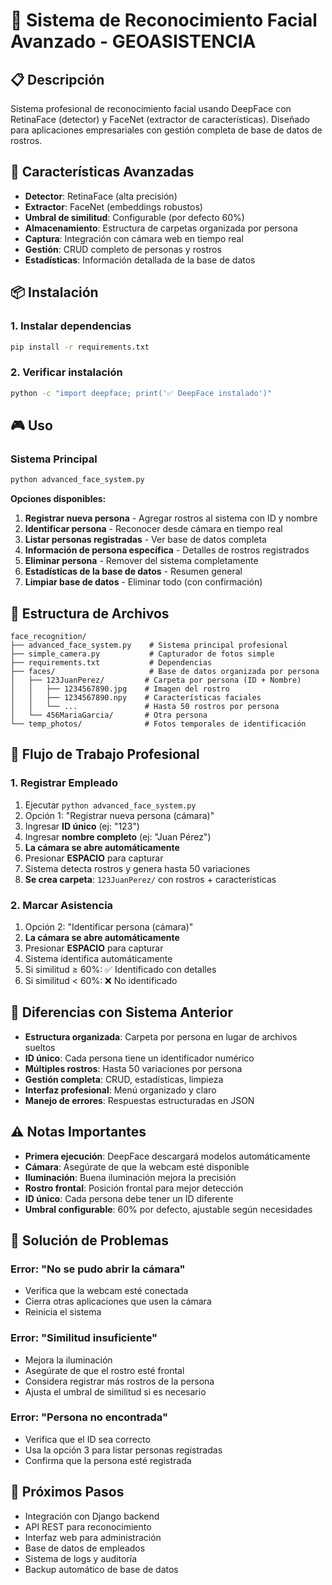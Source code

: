 # 🎯 Sistema de Reconocimiento Facial Avanzado - GEOASISTENCIA

## 📋 Descripción
Sistema profesional de reconocimiento facial usando DeepFace con RetinaFace (detector) y FaceNet (extractor de características). Diseñado para aplicaciones empresariales con gestión completa de base de datos de rostros.

## 🚀 Características Avanzadas
- **Detector**: RetinaFace (alta precisión)
- **Extractor**: FaceNet (embeddings robustos)
- **Umbral de similitud**: Configurable (por defecto 60%)
- **Almacenamiento**: Estructura de carpetas organizada por persona
- **Captura**: Integración con cámara web en tiempo real
- **Gestión**: CRUD completo de personas y rostros
- **Estadísticas**: Información detallada de la base de datos

## 📦 Instalación

### 1. Instalar dependencias
```bash
pip install -r requirements.txt
```

### 2. Verificar instalación
```bash
python -c "import deepface; print('✅ DeepFace instalado')"
```

## 🎮 Uso

### Sistema Principal
```bash
python advanced_face_system.py
```

**Opciones disponibles:**
1. **Registrar nueva persona** - Agregar rostros al sistema con ID y nombre
2. **Identificar persona** - Reconocer desde cámara en tiempo real
3. **Listar personas registradas** - Ver base de datos completa
4. **Información de persona específica** - Detalles de rostros registrados
5. **Eliminar persona** - Remover del sistema completamente
6. **Estadísticas de la base de datos** - Resumen general
7. **Limpiar base de datos** - Eliminar todo (con confirmación)

## 📁 Estructura de Archivos
```
face_recognition/
├── advanced_face_system.py    # Sistema principal profesional
├── simple_camera.py           # Capturador de fotos simple
├── requirements.txt           # Dependencias
├── faces/                     # Base de datos organizada por persona
│   ├── 123JuanPerez/         # Carpeta por persona (ID + Nombre)
│   │   ├── 1234567890.jpg    # Imagen del rostro
│   │   ├── 1234567890.npy    # Características faciales
│   │   └── ...               # Hasta 50 rostros por persona
│   └── 456MariaGarcia/       # Otra persona
└── temp_photos/              # Fotos temporales de identificación
```

## 🔧 Flujo de Trabajo Profesional

### 1. Registrar Empleado
1. Ejecutar `python advanced_face_system.py`
2. Opción 1: "Registrar nueva persona (cámara)"
3. Ingresar **ID único** (ej: "123")
4. Ingresar **nombre completo** (ej: "Juan Pérez")
5. **La cámara se abre automáticamente**
6. Presionar **ESPACIO** para capturar
7. Sistema detecta rostros y genera hasta 50 variaciones
8. **Se crea carpeta**: `123JuanPerez/` con rostros + características

### 2. Marcar Asistencia
1. Opción 2: "Identificar persona (cámara)"
2. **La cámara se abre automáticamente**
3. Presionar **ESPACIO** para capturar
4. Sistema identifica automáticamente
5. Si similitud ≥ 60%: ✅ Identificado con detalles
6. Si similitud < 60%: ❌ No identificado

## 🎯 Diferencias con Sistema Anterior

- **Estructura organizada**: Carpeta por persona en lugar de archivos sueltos
- **ID único**: Cada persona tiene un identificador numérico
- **Múltiples rostros**: Hasta 50 variaciones por persona
- **Gestión completa**: CRUD, estadísticas, limpieza
- **Interfaz profesional**: Menú organizado y claro
- **Manejo de errores**: Respuestas estructuradas en JSON

## ⚠️ Notas Importantes

- **Primera ejecución**: DeepFace descargará modelos automáticamente
- **Cámara**: Asegúrate de que la webcam esté disponible
- **Iluminación**: Buena iluminación mejora la precisión
- **Rostro frontal**: Posición frontal para mejor detección
- **ID único**: Cada persona debe tener un ID diferente
- **Umbral configurable**: 60% por defecto, ajustable según necesidades

## 🐛 Solución de Problemas

### Error: "No se pudo abrir la cámara"
- Verifica que la webcam esté conectada
- Cierra otras aplicaciones que usen la cámara
- Reinicia el sistema

### Error: "Similitud insuficiente"
- Mejora la iluminación
- Asegúrate de que el rostro esté frontal
- Considera registrar más rostros de la persona
- Ajusta el umbral de similitud si es necesario

### Error: "Persona no encontrada"
- Verifica que el ID sea correcto
- Usa la opción 3 para listar personas registradas
- Confirma que la persona esté registrada

## 🔮 Próximos Pasos
- Integración con Django backend
- API REST para reconocimiento
- Interfaz web para administración
- Base de datos de empleados
- Sistema de logs y auditoría
- Backup automático de base de datos
